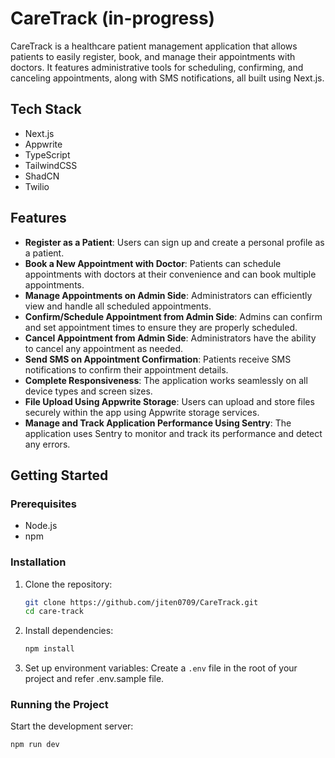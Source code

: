 # CareTrack (in-progress)

CareTrack is a healthcare patient management application that allows patients to easily register, book, and manage their appointments with doctors. It features administrative tools for scheduling, confirming, and canceling appointments, along with SMS notifications, all built using Next.js.

## Tech Stack

- Next.js
- Appwrite
- TypeScript
- TailwindCSS
- ShadCN
- Twilio

## Features

- **Register as a Patient**: Users can sign up and create a personal profile as a patient.
- **Book a New Appointment with Doctor**: Patients can schedule appointments with doctors at their convenience and can book multiple appointments.
- **Manage Appointments on Admin Side**: Administrators can efficiently view and handle all scheduled appointments.
- **Confirm/Schedule Appointment from Admin Side**: Admins can confirm and set appointment times to ensure they are properly scheduled.
- **Cancel Appointment from Admin Side**: Administrators have the ability to cancel any appointment as needed.
- **Send SMS on Appointment Confirmation**: Patients receive SMS notifications to confirm their appointment details.
- **Complete Responsiveness**: The application works seamlessly on all device types and screen sizes.
- **File Upload Using Appwrite Storage**: Users can upload and store files securely within the app using Appwrite storage services.
- **Manage and Track Application Performance Using Sentry**: The application uses Sentry to monitor and track its performance and detect any errors.

## Getting Started

### Prerequisites

- Node.js
- npm

### Installation

1. Clone the repository:

   ```sh
   git clone https://github.com/jiten0709/CareTrack.git
   cd care-track
   ```

2. Install dependencies:

   ```sh
   npm install
   ```

3. Set up environment variables:
   Create a `.env` file in the root of your project and refer .env.sample file.

### Running the Project

Start the development server:

```sh
npm run dev
```
